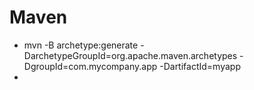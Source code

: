 # Maven

* mvn -B archetype:generate -DarchetypeGroupId=org.apache.maven.archetypes -DgroupId=com.mycompany.app -DartifactId=myapp
* 
